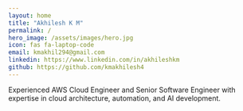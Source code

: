 ```yaml
---
layout: home
title: "Akhilesh K M"
permalink: /
hero_image: /assets/images/hero.jpg
icon: fas fa-laptop-code
email: kmakhil294@gmail.com
linkedin: https://www.linkedin.com/in/akhileshkm
github: https://github.com/kmakhilesh4
---
```


Experienced AWS Cloud Engineer and Senior Software Engineer with expertise in cloud architecture, automation, and AI development.
